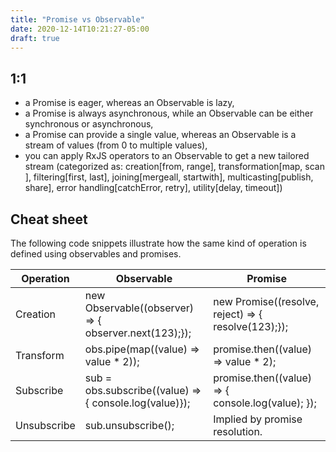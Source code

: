```yaml
---
title: "Promise vs Observable"
date: 2020-12-14T10:21:27-05:00
draft: true
---
```


## 1:1

* a Promise is eager, whereas an Observable is lazy,
* a Promise is always asynchronous, while an Observable can be either synchronous or asynchronous,
* a Promise can provide a single value, whereas an Observable is a stream of values (from 0 to multiple values),
* you can apply RxJS operators to an Observable to get a new tailored stream (categorized as: creation[from, range], transformation[map, scan ], filtering[first, last], joining[mergeall, startwith], multicasting[publish, share], error handling[catchError, retry], utility[delay, timeout])

## Cheat sheet
The following code snippets illustrate how the same kind of operation is defined using observables and promises.

   Operation | Observable | Promise
-------------|------------|--------
Creation | new Observable((observer) => {  observer.next(123);}); | new Promise((resolve, reject) => {  resolve(123);}); |
Transform | obs.pipe(map((value) => value * 2)); |promise.then((value) => value * 2); |
Subscribe | sub = obs.subscribe((value) => { console.log(value)}); | promise.then((value) => { console.log(value); }); |
Unsubscribe | sub.unsubscribe(); | Implied by promise resolution. |
